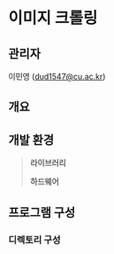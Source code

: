 # 이미지 크롤링

## 관리자
이민영 (dud1547@cu.ac.kr)

## 개요

## 개발 환경
> **라이브러리**
> 
> **하드웨어**
> 

## 프로그램 구성

### 디렉토리 구성